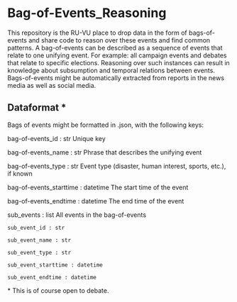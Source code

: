 # Bag-of-Events_Reasoning
This repository is the RU-VU place to drop data in the form of bags-of-events and share code to reason over these events and find common patterns. A bag-of-events can be described as a sequence of events that relate to one unifying event. For example: all campaign events and debates that relate to specific elections. Reasoning over such instances can result in knowledge about subsumption and temporal relations between events. Bags-of-events might be automatically extracted from reports in the news media as well as social media.  

## Dataformat *
Bags of events might be formatted in .json, with the following keys:

bag-of-events_id : str                  Unique key 

bag-of-events_name : str                Phrase that describes the unifying event 

bag-of-events_type : str                Event type (disaster, human interest, sports, etc.), if known 

bag-of-events_starttime : datetime      The start time of the event 

bag-of-events_endtime : datetime        The end time of the event 

sub_events : list                       All events in the bag-of-events 

    sub_event_id : str

    sub_event_name : str

    sub_event_type : str

    sub_event_starttime : datetime

    sub_event_endtime : datetime

\* This is of course open to debate. 
